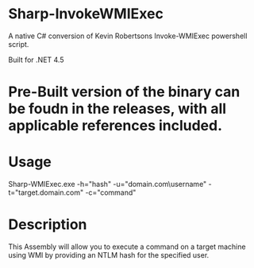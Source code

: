# Sharp-InvokeWMIExec
A native C# conversion of Kevin Robertsons Invoke-WMIExec powershell script.

Built for .NET 4.5

# Pre-Built version of the binary can be foudn in the releases, with all applicable references included.

# Usage
Sharp-WMIExec.exe -h="hash" -u="domain.com\username" -t="target.domain.com" -c="command"

# Description
This Assembly will allow you to execute a command on a target machine using WMI by providing an NTLM hash for the specified user.
